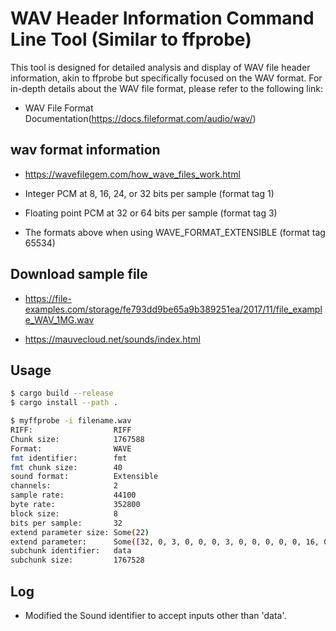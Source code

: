 # WAV Header Information Command Line Tool (Similar to ffprobe)

This tool is designed for detailed analysis and display of WAV file header information, akin to ffprobe but specifically focused on the WAV format. For in-depth details about the WAV file format, please refer to the following link:

* WAV File Format Documentation(https://docs.fileformat.com/audio/wav/)

## wav format information

* https://wavefilegem.com/how_wave_files_work.html

* Integer PCM at 8, 16, 24, or 32 bits per sample (format tag 1)
* Floating point PCM at 32 or 64 bits per sample (format tag 3)
* The formats above when using WAVE_FORMAT_EXTENSIBLE (format tag 65534)

## Download sample file

* https://file-examples.com/storage/fe793dd9be65a9b389251ea/2017/11/file_example_WAV_1MG.wav

* https://mauvecloud.net/sounds/index.html

## Usage

```bash
$ cargo build --release
$ cargo install --path .
```

```bash
$ myffprobe -i filename.wav
RIFF:                  RIFF
Chunk size:            1767588
Format:                WAVE
fmt identifier:        fmt 
fmt chunk size:        40
sound format:          Extensible
channels:              2
sample rate:           44100
byte rate:             352800
block size:            8
bits per sample:       32
extend parameter size: Some(22)
extend parameter:      Some([32, 0, 3, 0, 0, 0, 3, 0, 0, 0, 0, 0, 16, 0, 128, 0, 0, 170, 0, 56, 155, 113])
subchunk identifier:   data
subchunk size:         1767528
```

## Log

* Modified the Sound identifier to accept inputs other than 'data'.